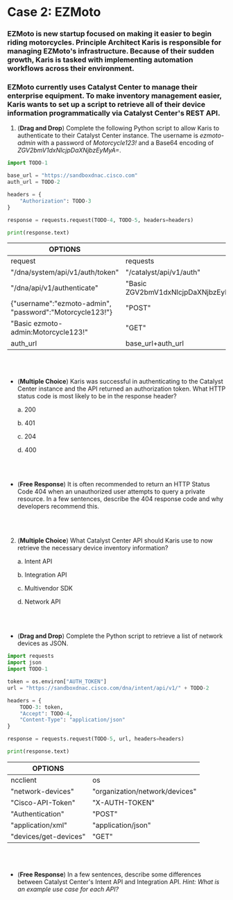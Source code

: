 # Case 2: EZMoto
### EZMoto is new startup focused on making it easier to begin riding motorcycles. Principle Architect Karis is responsible for managing EZMoto's infrastructure. Because of their sudden growth, Karis is tasked with implementing automation workflows across their environment.
### EZMoto currently uses Catalyst Center to manage their enterprise equipment. To make inventory management easier, Karis wants to set up a script to retrieve all of their device information programmatically via Catalyst Center's REST API.

1. (**Drag and Drop**) Complete the following Python script to allow Karis to authenticate to their Catalyst Center instance. The username is *ezmoto-admin* with a password of *Motorcycle123!* and a Base64 encoding of *ZGV2bmV1dxNlcjpDaXNjbzEyMyA=*.

```python
import TODO-1

base_url = "https://sandboxdnac.cisco.com"
auth_url = TODO-2

headers = {
	"Authorization": TODO-3
}

response = requests.request(TODO-4, TODO-5, headers=headers)

print(response.text)
```
|**OPTIONS**  |  |
|--|--|
| request | requests |
|"/dna/system/api/v1/auth/token"|"/catalyst/api/v1/auth"|
|"/dna/api/v1/authenticate"|"Basic ZGV2bmV1dxNlcjpDaXNjbzEyMyA="|
|{"username":"ezmoto-admin", "password":"Motorcycle123!"}|"POST" |
|"Basic ezmoto-admin:Motorcycle123!"|"GET"|
|auth_url|base_url+auth_url|

<br><br>

- (**Multiple Choice**) Karis was successful in authenticating to the Catalyst Center instance and the API returned an authorization token. What HTTP status code is most likely to be in the response header?
  
  a. 200 
  
  b. 401
  
  c. 204
  
  d. 400

<br><br>

- (**Free Response**) It is often recommended to return an HTTP Status Code 404 when an unauthorized user attempts to query a private resource. In a few sentences,
describe the 404 response code and why developers recommend this.


<br><br>

2. (**Multiple Choice**) What Catalyst Center API should Karis use to now retrieve the necessary device inventory information?
  
	  a. Intent API
	  
	  b. Integration API
	  
	  c. Multivendor SDK
	  
	  d. Network API
  
<br><br>

- (**Drag and Drop**) Complete the Python script to retrieve a list of network devices as JSON. 
```python
import requests
import json
import TODO-1

token = os.environ["AUTH_TOKEN"]
url = "https://sandboxdnac.cisco.com/dna/intent/api/v1/" + TODO-2

headers = {
	TODO-3: token,
	"Accept": TODO-4,
	"Content-Type": "application/json"
}

response = requests.request(TODO-5, url, headers=headers)

print(response.text)
```
|**OPTIONS**  |  |
|--|--|
| ncclient | os |
|"network-devices"|"organization/network/devices"|
|"Cisco-API-Token"|"X-AUTH-TOKEN"|
|"Authentication"|"POST"|
|"application/xml"|"application/json"|
|"devices/get-devices"|"GET"|

<br><br>

- (**Free Response**) In a few sentences, describe some differences between Catalyst Center's Intent API and Integration API. *Hint: What is an example use case for each API?*

<br><br>

